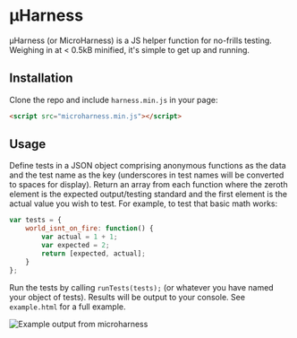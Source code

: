 # μHarness

μHarness (or MicroHarness) is a JS helper function for no-frills testing. Weighing in at < 0.5kB minified, it's simple to get up and running.

## Installation

Clone the repo and include `harness.min.js` in your page:

```html
<script src="microharness.min.js"></script>
```

## Usage

Define tests in a JSON object comprising anonymous functions as the data and the test name as the key (underscores in test names will be converted to spaces for display). Return an array from each function where the zeroth element is the expected output/testing standard and the first element is the actual value you wish to test. For example, to test that basic math works:

```js
var tests = {
    world_isnt_on_fire: function() {
        var actual = 1 + 1;
        var expected = 2;
        return [expected, actual];
    }
};
```

Run the tests by calling `runTests(tests);` (or whatever you have named your object of tests). Results will be output to your console. See `example.html` for a full example.

![Example output from microharness](http://i.imgur.com/nQeDSk8.png)
